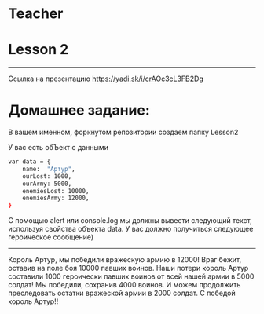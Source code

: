 # Teacher

# Lesson 2
-------------------------

Ссылка на презентацию https://yadi.sk/i/crAOc3cL3FB2Dg

# Домашнее задание: 

В вашем именном, форкнутом репозитории создаем папку Lesson2

У вас есть обЪект с данными

```bash
var data = {
    name:  "Артур",
    ourLost: 1000,
    ourArmy: 5000,
    enemiesLost: 10000,
    enemiesArmy: 12000,
}
```

С помощью alert или console.log мы должны вывести следующий текст, используя свойства объекта data. 
У вас должно получиться следующее героическое сообщение)

___________

Король Артур, мы победили вражескую армию в 12000! Враг бежит, оставив на поле боя 10000 павших воинов. Наши потери король Артур составили 1000 героически павших воинов от всей нашей армии в 5000 солдат! Мы победили, сохранив 4000 воинов. И можем продолжить преследовать остатки вражеской армии в 2000 солдат. С победой король Артур!!



